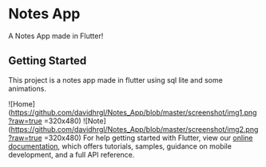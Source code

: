 # Notes App

A Notes App made in Flutter!

## Getting Started

This project is a notes app made in flutter using sql lite and some animations.

![Home](https://github.com/davidhrgl/Notes_App/blob/master/screenshot/img1.png?raw=true =320x480)
![Note](https://github.com/davidhrgl/Notes_App/blob/master/screenshot/img2.png?raw=true =320x480)
For help getting started with Flutter, view our
[online documentation](https://flutter.dev/docs), which offers tutorials,
samples, guidance on mobile development, and a full API reference.
